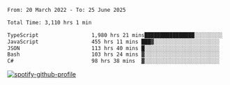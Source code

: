 <!--START_SECTION:waka-->

```txt
From: 20 March 2022 - To: 25 June 2025

Total Time: 3,110 hrs 1 min

TypeScript                 1,980 hrs 21 mins████████████████░░░░░░░░░   63.68 %
JavaScript                 455 hrs 11 mins ███▓░░░░░░░░░░░░░░░░░░░░░   14.64 %
JSON                       113 hrs 40 mins █░░░░░░░░░░░░░░░░░░░░░░░░   03.66 %
Bash                       103 hrs 24 mins ▓░░░░░░░░░░░░░░░░░░░░░░░░   03.33 %
C#                         98 hrs 38 mins  ▓░░░░░░░░░░░░░░░░░░░░░░░░   03.17 %
```

<!--END_SECTION:waka-->
[![spotify-github-profile](https://spotify-github-profile.vercel.app/api/view?uid=c00zprrvy9xiloa9qnco3hmng&cover_image=true&theme=novatorem&show_offline=false&background_color=121212&bar_color=53b14f&bar_color_cover=false)](https://spotify-github-profile.vercel.app/api/view?uid=c00zprrvy9xiloa9qnco3hmng&redirect=true)



